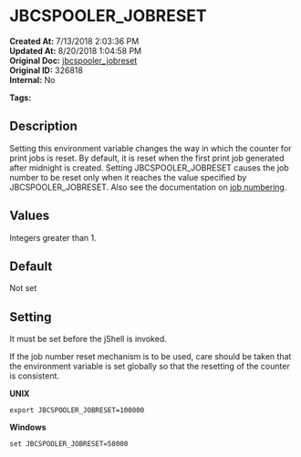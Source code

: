 # JBCSPOOLER_JOBRESET

**Created At:** 7/13/2018 2:03:36 PM  
**Updated At:** 8/20/2018 1:04:58 PM  
**Original Doc:** [jbcspooler_jobreset](https://docs.jbase.com/41717-environment-variables/jbcspooler_jobreset)  
**Original ID:** 326818  
**Internal:** No  

**Tags:**
<badge text='reset' vertical='middle' />
<badge text='job' vertical='middle' />
<badge text='spooler' vertical='middle' />
<badge text='environment variable' vertical='middle' />

## Description

Setting this environment variable changes the way in which the counter for print jobs is reset. By default, it is reset when the first print job generated after midnight is created. Setting JBCSPOOLER\_JOBRESET causes the job number to be reset only when it reaches the value specified by JBCSPOOLER\_JOBRESET. Also see the documentation on [job numbering](https://static.zumasys.com/jbase/r99/knowledgebase/manuals/3.0/30manpages/man/spo2_job_numbers.htm).



## Values

Integers greater than 1.



## Default

Not set

## Setting

It must be set before the jShell is invoked.

If the job number reset mechanism is to be used, care should be taken that the environment variable is set globally so that the resetting of the counter is consistent.

**UNIX**

```
export JBCSPOOLER_JOBRESET=100000
```



**Windows**

```
set JBCSPOOLER_JOBRESET=50000
```
